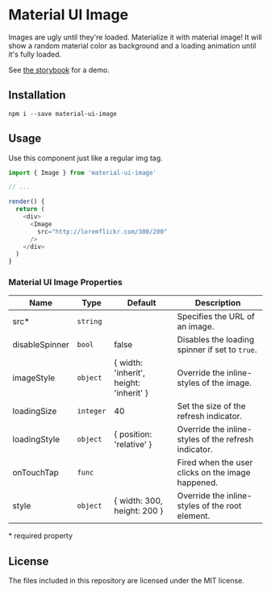 # Material UI Image

Images are ugly until they're loaded. Materialize it with material image! It will show a random material color as background and a loading animation until it's fully loaded.

See [the storybook](https://teamwertarbyte.github.io/material-ui-image) for a demo.

## Installation
```shell
npm i --save material-ui-image
```

## Usage

Use this component just like a regular img tag.

```js
import { Image } from 'material-ui-image'

// ...

render() {
  return (
    <div>
      <Image
        src="http://loremflickr.com/300/200"
      />
    </div>
  )
}
```

### Material UI Image Properties

|Name            |Type        |Default                                   |Description
|----------------|------------|------------------------------------------|--------------------------------
|src*            | `string`   |                                          | Specifies the URL of an image.
|disableSpinner  | `bool`     | false                                    | Disables the loading spinner if set to `true`.
|imageStyle      | `object`   | { width: 'inherit', height: 'inherit' }  | Override the inline-styles of the image.
|loadingSize     | `integer`  | 40                                       | Set the size of the refresh indicator.
|loadingStyle    | `object`   | { position: 'relative' }                 | Override the inline-styles of the refresh indicator.
|onTouchTap      | `func`     |                                          | Fired when the user clicks on the image happened.
|style           | `object`   | { width: 300, height: 200 }              | Override the inline-styles of the root element.

\* required property

## License

The files included in this repository are licensed under the MIT license.
